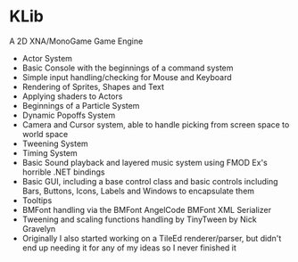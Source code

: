 KLib
====

A 2D XNA/MonoGame Game Engine

* Actor System
* Basic Console with the beginnings of a command system
* Simple input handling/checking for Mouse and Keyboard
* Rendering of Sprites, Shapes and Text
* Applying shaders to Actors
* Beginnings of a Particle System
* Dynamic Popoffs System
* Camera and Cursor system, able to handle picking from screen space to world space
* Tweening System
* Timing System
* Basic Sound playback and layered music system using FMOD Ex's horrible .NET bindings
* Basic GUI, including a base control class and basic controls including Bars, Buttons, Icons, Labels and Windows to encapsulate them
* Tooltips
* BMFont handling via the BMFont AngelCode BMFont XML Serializer
* Tweening and scaling functions handling by TinyTween by Nick Gravelyn
* Originally I also started working on a TileEd renderer/parser, but didn't end up needing it for any of my ideas so I never finished it
